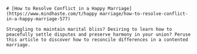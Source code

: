 
    # [How to Resolve Conflict in a Happy Marriage](https://www.mindhaste.com/t/happy marriage/how-to-resolve-conflict-in-a-happy-marriage-577)

    Struggling to maintain marital bliss? Desiring to learn how to peacefully settle disputes and preserve harmony in your union? Peruse this article to discover how to reconcile differences in a contented marriage.
    
